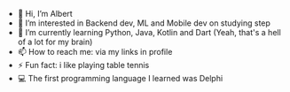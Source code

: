 - 👋 Hi, I’m Albert
- 👀 I’m interested in Backend dev, ML and Mobile dev on studying step
- 🌱 I’m currently learning Python, Java, Kotlin and Dart (Yeah, that's a hell of a lot for my brain)
- 📫 How to reach me: via my links in profile
- ⚡ Fun fact: i like playing table tennis
- 💻 The first programming language I learned was Delphi
